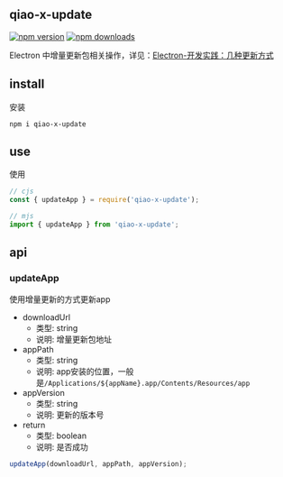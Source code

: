 ## qiao-x-update

[![npm version](https://img.shields.io/npm/v/qiao-x-update.svg?style=flat-square)](https://www.npmjs.org/package/qiao-x-update)
[![npm downloads](https://img.shields.io/npm/dm/qiao-x-update.svg?style=flat-square)](https://npm-stat.com/charts.html?package=qiao-x-update)

Electron 中增量更新包相关操作，详见：[Electron-开发实践：几种更新方式](https://blog.insistime.com/electron-update)

## install

安装

```shell
npm i qiao-x-update
```

## use

使用

```javascript
// cjs
const { updateApp } = require('qiao-x-update');

// mjs
import { updateApp } from 'qiao-x-update';
```

## api

### updateApp

使用增量更新的方式更新app

- downloadUrl
  - 类型: string
  - 说明: 增量更新包地址
- appPath
  - 类型: string
  - 说明: app安装的位置，一般是`/Applications/${appName}.app/Contents/Resources/app`
- appVersion
  - 类型: string
  - 说明: 更新的版本号
- return
  - 类型: boolean
  - 说明: 是否成功

```javascript
updateApp(downloadUrl, appPath, appVersion);
```
